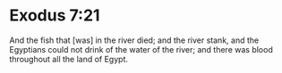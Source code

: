# Exodus 7:21

And the fish that [was] in the river died; and the river stank, and the Egyptians could not drink of the water of the river; and there was blood throughout all the land of Egypt.